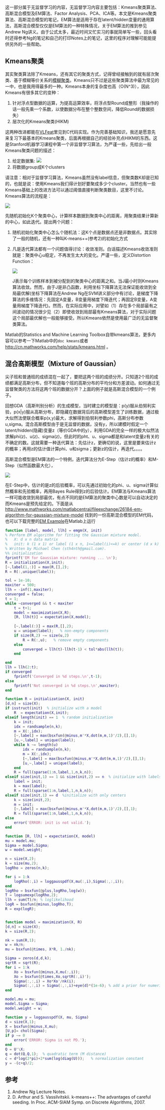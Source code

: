 <!---title:Stanford机器学习课程笔记4-Kmeans与高斯混合模型-->
<!---keywords:机器学习-->
<!---date:2014-05-15-->

这一部分属于无监督学习的内容，无监督学习内容主要包括：Kmeans聚类算法、高斯混合模型及EM算法、Factor Analysis、PCA、ICA等。本文是Kmeans聚类算法、高斯混合模型的笔记，EM算法是适用于存在latent/hidden变量的通用算法，高斯混合模型仅仅是EM算法的一种特殊情况，关于EM算法的推到参见Andrew Ng讲义。由于公式太多，最近时间又忙实习的事就简单写一些，回头看时还得参考Ng的笔记和自己的打印Notes上的笔记，这里的程序对理解可能能提供另外的一些帮助。

## Kmeans聚类

其实聚类算法除了Kmeans，还有其它的聚类方式，记得曾经接触到的就有层次聚类、基于模糊等价关系的[模糊聚类](http://blog.csdn.net/xiahouzuoxin/article/details/7748823)。Kmeans只不过是这些聚类算法中最为常见的一中，也是我用得最多的一种。Kmeans本身的复杂度也高（O(N^3)），因此Kmeans有很多其它的变种：

1. 针对浮点型数据的运算，为提高运算效率，将浮点型Round成整形（我操作的话一般先乘一个系数，以使数据分布在整个整数空间，降低Round的数据损失）
2. 层次化的Kmeans聚类(HIKM)

这两种改进都能在[VLFeat](http://www.vlfeat.org/)里见到C代码实现。作为完善基础知识，我还是愿意先来复习下最基本的Kmeans聚类，后面再根据自己的经验补充点HIKM的东西。这是Stanford机器学习课程中第一个非监督学习算法，为严谨一些，先给出一般Kmeans聚类问题的描述：

1. 给定数据集: <img src="http://latex.codecogs.com/gif.latex? {x^{(1)},x^{(2)},...,x^{(m)}}">
2. 将数据group成K个clusters

请注意：相对于监督学习算法，Kmeans虽然没有label信息，但聚类数K却是已知的，也就是说：使用Kmeans我们得计划好要聚成多少个cluster。当然也有一些Kmeans基础上的改进方法可以通过阈值直接判断聚类数目，这里不讨论。Kmeans算法的流程是：

![](../images/Stanford机器学习课程笔记4-Kmeans与高斯混合模型/KmeansAlgorithm.png)

先随机初始化K个聚类中心，计算样本数据到聚类中心的距离，用聚类结果计算新的中心，如此迭代。提出两个问题：

1. 随机初始化聚类中心怎么个随机法：这K个点是数据点还是非数据点。其实除了一般的随机，还有一种叫K-means++(参考2)的初始化方式
2. 凡是迭代算法都有一个问题值得讨论：收敛准则。白话描述Kmeans收敛准则就是：聚类中心u稳定，不再发生太大的变化。严谨一些，定义Distortion Function：

	<img src="http://latex.codecogs.com/gif.latex? J(c,\mu)=\sum_{i=1}^m||x^{(i)}-\mu_{C^{i}}||^2">

	J表示每个训练样本到被分配到的聚类中心的距离之和。当J最小时则Kmeans算法收敛。然而，由于J是非凸函数，利用坐标下降算法无法保证能收敛到全局最优解(坐标下降算法在Andrew Ng在SVM讲义部分中有讨论，是梯度下降算法的多维情况：先固定A变量，B变量用梯度下降迭代；再固定B变量，A变量用梯度下降迭代)。然而，在实际应用中，对譬如（1）存在多个局部最有之间波动的情况很少见（2）即使收敛到局部最有Kmeans算法，对于实际问题这个局部最优解也一般能够接受。所以Kmeans依然是使用最广泛的无监督聚类算法。

Matlab的Statistics and Machine Learning Toolbox自带kmeans算法，更多内容可以参考一下Matlab中的`doc kmeans`或者 <http://cn.mathworks.com/help/stats/kmeans.html> 。

## 混合高斯模型（Mixture of Gaussian）

尖子班和普通班的成绩混在一起了，要把这两个班的成绩分开。只知道2个班的成绩都满足高斯分布，但不知道每个班的高斯分布的平均分和方差波动。如何通过无监督聚类的方法将这两个班的数据分开？上面的例子就是高斯混合模型的一个例子。

回想GDA（高斯判别分析）的生成模型，当时建立的模型是：p(y)服从伯努利实验，p(x|y)服从高斯分布，即隐藏在数据背后的高斯模型差生了训练数据，通过极大似然法使联合概率p(x,y)最大，求解得到伯努利参数phi，高斯分布参数u,sigma。混合高斯模型由于是无监督的数据，没有y，所以建模时假定一个latent/hidden(隐藏)变量z（等价GDA中的y），利用GDA的完全一样的极大似然法求解phi(z)、u(z)、sigma(z)，但此时的pht、u、sigma都是和latent变量z有关的不确定的数。这就需要一种迭代算法：先估计z，更确切的说，这里是要来估计z的概率；再用z的估计值计算phi、u和sigma；更新z的估计，再迭代。。。。

高斯混合模型是EM算法的一个特例，迭代算法分为E-Step（估计z的概率）和M-Step（似然函数最大化），

![](../images/Stanford机器学习课程笔记4-Kmeans与高斯混合模型/MixtureofGaussian.png)

在E-Step中，估计的是z的后验概率，可以先通过初始化的phi、u、sigma计算似然概率和先验概率，再用Bayes Rule得到z的后验估计。EM算法与Kmeans算法一样可能收敛到局部最优，有点不同的是EM算法的聚类中心数是可以自动决定的而Kmeans是预先给定的。下面是从 <http://www.mathworks.com/matlabcentral/fileexchange/26184-em-algorithm-for-gaussian-mixture-model> 找到的一份高斯混合模型的EM代码，也可以下载完整的[EM Example](https:/xiahouzuoxin.github.io/notes/codes/StandfordMachineLearning/EM.zip)在Matlab上运行

```matlab 
function [label, model, llh] = emgm(X, init)
% Perform EM algorithm for fitting the Gaussian mixture model.
%   X: d x n data matrix
%   init: k (1 x 1) or label (1 x n, 1<=label(i)<=k) or center (d x k)
% Written by Michael Chen (sth4nth@gmail.com).
%% initialization
fprintf('EM for Gaussian mixture: running ... \n');
R = initialization(X,init);
[~,label(1,:)] = max(R,[],2);
R = R(:,unique(label));

tol = 1e-10;
maxiter = 500;
llh = -inf(1,maxiter);
converged = false;
t = 1;
while ~converged && t < maxiter
    t = t+1;
    model = maximization(X,R);
    [R, llh(t)] = expectation(X,model);
   
    [~,label(:)] = max(R,[],2);
    u = unique(label);   % non-empty components
    if size(R,2) ~= size(u,2)
        R = R(:,u);   % remove empty components
    else
        converged = llh(t)-llh(t-1) < tol*abs(llh(t));
    end

end
llh = llh(2:t);
if converged
    fprintf('Converged in %d steps.\n',t-1);
else
    fprintf('Not converged in %d steps.\n',maxiter);
end

function R = initialization(X, init)
[d,n] = size(X);
if isstruct(init)  % initialize with a model
    R  = expectation(X,init);
elseif length(init) == 1  % random initialization
    k = init;
    idx = randsample(n,k);
    m = X(:,idx);
    [~,label] = max(bsxfun(@minus,m'*X,dot(m,m,1)'/2),[],1);
    [u,~,label] = unique(label);
    while k ~= length(u)
        idx = randsample(n,k);
        m = X(:,idx);
        [~,label] = max(bsxfun(@minus,m'*X,dot(m,m,1)'/2),[],1);
        [u,~,label] = unique(label);
    end
    R = full(sparse(1:n,label,1,n,k,n));
elseif size(init,1) == 1 && size(init,2) == n  % initialize with labels
    label = init;
    k = max(label);
    R = full(sparse(1:n,label,1,n,k,n));
elseif size(init,1) == d  %initialize with only centers
    k = size(init,2);
    m = init;
    [~,label] = max(bsxfun(@minus,m'*X,dot(m,m,1)'/2),[],1);
    R = full(sparse(1:n,label,1,n,k,n));
else
    error('ERROR: init is not valid.');
end

function [R, llh] = expectation(X, model)
mu = model.mu;
Sigma = model.Sigma;
w = model.weight;

n = size(X,2);
k = size(mu,2);
logRho = zeros(n,k);

for i = 1:k
    logRho(:,i) = loggausspdf(X,mu(:,i),Sigma(:,:,i));
end
logRho = bsxfun(@plus,logRho,log(w));
T = logsumexp(logRho,2);
llh = sum(T)/n; % loglikelihood
logR = bsxfun(@minus,logRho,T);
R = exp(logR);


function model = maximization(X, R)
[d,n] = size(X);
k = size(R,2);

nk = sum(R,1);
w = nk/n;
mu = bsxfun(@times, X*R, 1./nk);

Sigma = zeros(d,d,k);
sqrtR = sqrt(R);
for i = 1:k
    Xo = bsxfun(@minus,X,mu(:,i));
    Xo = bsxfun(@times,Xo,sqrtR(:,i)');
    Sigma(:,:,i) = Xo*Xo'/nk(i);
    Sigma(:,:,i) = Sigma(:,:,i)+eye(d)*(1e-6); % add a prior for numerical stability
end

model.mu = mu;
model.Sigma = Sigma;
model.weight = w;

function y = loggausspdf(X, mu, Sigma)
d = size(X,1);
X = bsxfun(@minus,X,mu);
[U,p]= chol(Sigma);
if p ~= 0
    error('ERROR: Sigma is not PD.');
end
Q = U'\X;
q = dot(Q,Q,1);  % quadratic term (M distance)
c = d*log(2*pi)+2*sum(log(diag(U)));   % normalization constant
y = -(c+q)/2;
```

## 参考

1. Andrew Ng Lecture Notes.
2. D. Arthur and S. Vassilvitskii. k-means++: The advantages of careful seeding. In Proc. ACM-SIAM Symp. on Discrete Algorithms, 2007.

